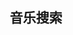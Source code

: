 
<div class="flx_row row_ctr">
  <h2 class="text-center">音乐搜索</h2>
</div>

<div id="player_app" class="flx_row row_ctr">
    <div id="aplayer"></div>
</div>
<div>
    <div class="flx_row row_spb">
        <div></div>
        <div class="flx_row row_spb">
            <input type="text" ref="searchText" class="bdr_gry"></input>
            <span class="w20"></span>
            <button @click="search_music()" class="bdr_gry">搜索</button>
        </div>
        <div></div>
    </div>
    <div class="" v-for="(item, index) in song_list" :key="item.id">
        <div style="padding:5px"></div>
        <div class="flx_row rbs_100 row_spb">
            <div class=""></div>
            <div class="flx_row flx_cel row_spb" style="width:80%">
                <span ><img :src="item.cover" class="h40 w40"></img></span> 
                <span class="" style="align-self: center;">{{ item.song }}</span> 
                <button @click="click_song(item.id)" style="align-self: center;">点歌</button>
            </div>
            <div class=""></div>
        </div>
        <div style=""></div>
    </div>
</div>

<style>

.h20{
    height:20px;
}
.h40{
    height:40px;
}
.w40{
    width:40px;
}
.w20{
    width:20px;
}
.z04{
    z-index: 4;
}
.row_spb{
    justify-content: space-between
}
.cel_50{
    flex:0 0 50%
}
.cel_20{
    flex:0 0 20%
}
.slf_ctr{
    align-self: center;
}
.cel_ctr{
    align-items: center;
}
.row_rit{
    justify-content: right; 
}
.row_lft{
    justify-content: flex-start; 
}
.row_ctr{
    justify-content: center; 
}
.bdr_grn{
    border:1px solid #00FF00;
}
.bdr_gry{
    border:1px solid gray;
}
.rbs_100{
    flex-basis: 100%;
}
.flx_row{
    display:flex;
    flex-direction: row;
}
.flx_wrp{
    flex-wrap: wrap;
}
.flx_col{
    display:flex;
    flex-basis: 100%;
    flex-direction: column;
}
.flx_cel{
    border-radius: 16px;
    transition: transform 0.2s, box-shadow 0.2s;
    border:1px solid gray; 
    padding: 16px;
}

#player_app {
  width: 100%;
  height: 100%;
  padding: 50px;
  #aplayer {
    width: 480px; 
  }
}
</style>



<script setup>
import {ref, onMounted } from 'vue';
import axios from 'axios';
import './APlayer.min.css';

var searchText = ref(null);

var song_list = ref(null);
function search_music(){
    var search_text = encodeURIComponent(searchText.value.value);
    if(search_text == null){
        return;
    }
    axios.get(`https://api.vkeys.cn/v2/music/tencent?word=${search_text}`).then((res) => {
        song_list.value = res.data.data
    })
}

var audio_arr = [];
var audio_inf =  {
    fixed: false, // 不开启吸底模式
    listFolded: true, // 折叠歌曲列表
    autoplay: true, // 开启自动播放
    preload: "auto", // 自动预加载歌曲
    loop: "all", // 播放循环模式、all全部循环 one单曲循环 none只播放一次
    order: "list", //  播放模式，list列表播放, random随机播放
};

var ply = null;

function click_song(id){
    axios.get(`https://api.vkeys.cn/v2/music/tencent?id=${id}`).then((res) => {
        var song_info = res.data.data;
        //location.replace(song_info.url);
        //location.href = song_info.url;
        var sgr_names = song_info.singer_list.map(sgr=>{
            return sgr.name;
        });
        var sgrs = sgr_names.join(",");
        console.log(ply);
        ply.list.add([{
            name: `${song_info.song}`, 
            artist: sgrs, 
            url: `${song_info.url}`,
        }]);
        
    })
}

var ply = ref(null);

onMounted(() => {
    if (typeof window !== 'undefined') {
        import("APlayer").then((obj)=>{
            var APlayer = obj.default;
            console.log(APlayer.default);
            ply = new APlayer({
                container: document.getElementById("aplayer"),
                audio: audio_arr, // 音乐信息
                ...audio_inf, // 其他配置信息
            });
        }).catch(e=>{
            console.log(e);
        })
    }
    
    
})

</script>
